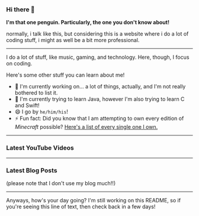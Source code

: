 ### Hi there 👋

**I'm that one penguin. Particularly, the one you don't know about!**

normally, i talk like this, but considering this is a website where i do a lot of coding stuff, i might as well be a bit more professional.

---

I do a lot of stuff, like music, gaming, and technology. Here, though, I focus on coding.

Here's some other stuff you can learn about me!
- 🔭 I'm currently working on... a lot of things, actually, and I'm not really bothered to list it.
- 🌱 I'm currently trying to learn Java, however I'm also trying to learn C and Swift!
- 😄 I go by `he/him/his`!
- ⚡ Fun fact: Did you know that I am attempting to own every edition of *Minecraft* possible? [Here's a list of every single one I own.]()
---

### Latest YouTube Videos

---

### Latest Blog Posts
(please note that I don't use my blog much!!)

---

Anyways, how's your day going? I'm still working on this README, so if you're seeing this line of text, then check back in a few days!
